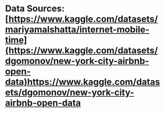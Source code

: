 # Data Sources: [https://www.kaggle.com/datasets/mariyamalshatta/internet-mobile-time](https://www.kaggle.com/datasets/dgomonov/new-york-city-airbnb-open-data)https://www.kaggle.com/datasets/dgomonov/new-york-city-airbnb-open-data

